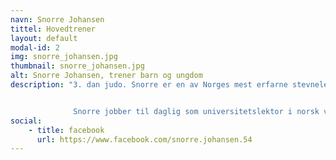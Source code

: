 ```yaml
---
navn: Snorre Johansen
tittel: Hovedtrener
layout: default
modal-id: 2
img: snorre_johansen.jpg
thumbnail: snorre_johansen.jpg
alt: Snorre Johansen, trener barn og ungdom
description: "3. dan judo. Snorre er en av Norges mest erfarne stevneledere og har i en årrekke vært sportslig leder for Levanger Judoklubb.


              Snorre jobber til daglig som universitetslektor i norsk ved Nord universitet."
social:
    - title: facebook
      url: https://www.facebook.com/snorre.johansen.54
---
```

